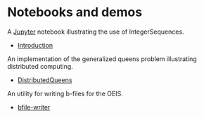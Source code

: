 # Notebooks and demos

A [Jupyter](http://jupyter.org/) notebook illustrating the use of IntegerSequences.
* [Introduction](https://github.com/OpenLibMathSeq/IntegerSequences.jl/blob/master/demos/SequencesIntro.ipynb)

An implementation of the generalized queens problem illustrating distributed computing.
* [DistributedQueens](https://github.com/OpenLibMathSeq/IntegerSequences.jl/blob/master/demos/DistributedQueens.jl)

An utility for writing b-files for the OEIS.
* [bfile-writer](https://github.com/OpenLibMathSeq/IntegerSequences.jl/blob/master/demos/bfile.jl)
